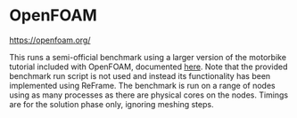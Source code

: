 # OpenFOAM

https://openfoam.org/

This runs a semi-official benchmark using a larger version of the motorbike tutorial included with OpenFOAM, documented [here](https://openfoamwiki.net/index.php/Benchmarks). Note that the provided benchmark run script is not used and instead its functionality has been implemented using ReFrame. The benchmark is run on a range of nodes using as many processes as there are physical cores on the nodes. Timings are for the solution phase only, ignoring meshing steps.
